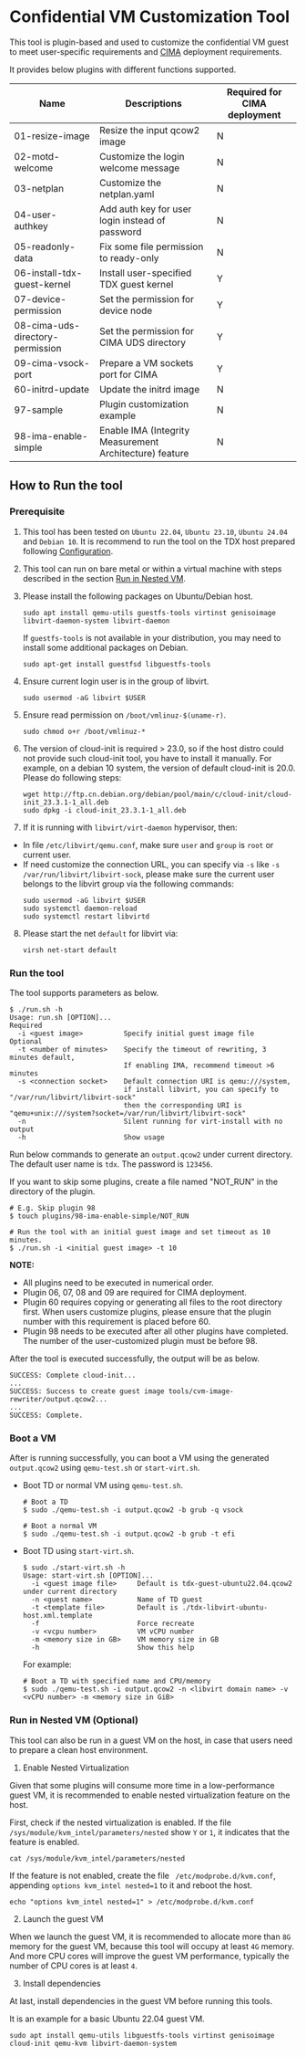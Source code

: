 # Confidential VM Customization Tool

This tool is plugin-based and used to customize the confidential VM guest to meet user-specific requirements and [CIMA](https://github.com/cc-api/container-integrity-measurement-agent) deployment requirements.

It provides below plugins with different functions supported.

| Name | Descriptions | Required for CIMA deployment |
| ---- | ------------ | ------------ |
| 01-resize-image | Resize the input qcow2 image | N |
| 02-motd-welcome | Customize the login welcome message | N |
| 03-netplan | Customize the netplan.yaml | N |
| 04-user-authkey | Add auth key for user login instead of password | N |
| 05-readonly-data | Fix some file permission to ready-only | N |
| 06-install-tdx-guest-kernel | Install user-specified TDX guest kernel | Y |
| 07-device-permission | Set the permission for device node | Y |
| 08-cima-uds-directory-permission | Set the permission for CIMA UDS directory | Y |
| 09-cima-vsock-port | Prepare a VM sockets port for CIMA | Y |
| 60-initrd-update | Update the initrd image | N |
| 97-sample | Plugin customization example | N |
| 98-ima-enable-simple | Enable IMA (Integrity Measurement Architecture) feature | N |


## How to Run the tool

### Prerequisite

1. This tool has been tested on `Ubuntu 22.04`, `Ubuntu 23.10`, `Ubuntu 24.04` and `Debian 10`. It is recommend to run the tool on the TDX host prepared following [Configuration](https://github.com/cc-api/confidential-cloud-native-primitives?tab=readme-ov-file#configuration).

2. This tool can run on bare metal or within a virtual machine with steps described in the section [Run in Nested VM](#run-in-nested-vm-optional).

3. Please install the following packages on Ubuntu/Debian host.

    ```
    sudo apt install qemu-utils guestfs-tools virtinst genisoimage libvirt-daemon-system libvirt-daemon
    ```
    If `guestfs-tools` is not available in your distribution, you may need to install some additional packages on Debian.

    ```
    sudo apt-get install guestfsd libguestfs-tools
    ```

4. Ensure current login user is in the group of libvirt.

    ```
    sudo usermod -aG libvirt $USER
    ```

5. Ensure read permission on `/boot/vmlinuz-$(uname-r)`.

    ```
    sudo chmod o+r /boot/vmlinuz-*
    ```

6. The version of cloud-init is required > 23.0, so if the host distro could not
provide such cloud-init tool, you have to install it manually. For example, on a
debian 10 system, the version of default cloud-init is 20.0. Please do following
steps:
    ```
    wget http://ftp.cn.debian.org/debian/pool/main/c/cloud-init/cloud-init_23.3.1-1_all.deb
    sudo dpkg -i cloud-init_23.3.1-1_all.deb
    ```

7. If it is running with `libvirt/virt-daemon` hypervisor, then:

  - In file `/etc/libvirt/qemu.conf`, make sure `user` and `group` is `root` or
    current user.
  - If need customize the connection URL, you can specify via `-s` like `-s /var/run/libvirt/libvirt-sock`,
    please make sure the current user belongs to the libvirt group via the following commands:
    ```
    sudo usermod -aG libvirt $USER
    sudo systemctl daemon-reload
    sudo systemctl restart libvirtd
    ```

8. Please start the net `default` for libvirt via:

    ```
    virsh net-start default
    ```

### Run the tool

The tool supports parameters as below.
```
$ ./run.sh -h
Usage: run.sh [OPTION]...
Required
  -i <guest image>          Specify initial guest image file
Optional
  -t <number of minutes>    Specify the timeout of rewriting, 3 minutes default,
                            If enabling IMA, recommend timeout >6 minutes
  -s <connection socket>    Default connection URI is qemu:///system,
                            if install libvirt, you can specify to "/var/run/libvirt/libvirt-sock"
                            then the corresponding URI is "qemu+unix:///system?socket=/var/run/libvirt/libvirt-sock"
  -n                        Silent running for virt-install with no output
  -h                        Show usage
```

Run below commands to generate an `output.qcow2` under current directory. The default user name is `tdx`. The password is `123456`.

If you want to skip some plugins, create a file named "NOT_RUN" in the directory of the plugin.

```
# E.g. Skip plugin 98
$ touch plugins/98-ima-enable-simple/NOT_RUN

# Run the tool with an initial guest image and set timeout as 10 minutes.
$ ./run.sh -i <initial guest image> -t 10
```

**NOTE:**
  - All plugins need to be executed in numerical order.
  - Plugin 06, 07, 08 and 09 are required for CIMA deployment.
  - Plugin 60 requires copying or generating all files to the root directory first. When users customize plugins, please ensure that the plugin number with this requirement is placed before 60.
  - Plugin 98 needs to be executed after all other plugins have completed. The number of the user-customized plugin must be before 98.


After the tool is executed successfully, the output will be as below.

```
SUCCESS: Complete cloud-init...
...
SUCCESS: Success to create guest image tools/cvm-image-rewriter/output.qcow2...
...
SUCCESS: Complete.
```


### Boot a VM

After  is running successfully, you can boot a VM using the generated `output.qcow2` using `qemu-test.sh` or `start-virt.sh`.

- Boot TD or normal VM using `qemu-test.sh`.

  ```
  # Boot a TD
  $ sudo ./qemu-test.sh -i output.qcow2 -b grub -q vsock

  # Boot a normal VM
  $ sudo ./qemu-test.sh -i output.qcow2 -b grub -t efi
  ```

- Boot TD using `start-virt.sh`.

  ```
  $ sudo ./start-virt.sh -h
  Usage: start-virt.sh [OPTION]...
    -i <guest image file>     Default is tdx-guest-ubuntu22.04.qcow2 under current directory
    -n <guest name>           Name of TD guest
    -t <template file>        Default is ./tdx-libvirt-ubuntu-host.xml.template
    -f                        Force recreate
    -v <vcpu number>          VM vCPU number
    -m <memory size in GB>    VM memory size in GB
    -h                        Show this help
  ```

  For example:
  ```
  # Boot a TD with specified name and CPU/memory
  $ sudo ./qemu-test.sh -i output.qcow2 -n <libvirt domain name> -v <vCPU number> -m <memory size in GiB>
  ```

### Run in Nested VM (Optional)

This tool can also be run in a guest VM on the host, in case that users need to prepare a clean host environment.  

1. Enable Nested Virtualization

Given that some plugins will consume more time in a low-performance guest VM, it is recommended to enable nested virtualization feature on the host.

First, check if the nested virtualization is enabled. If the file `/sys/module/kvm_intel/parameters/nested` show `Y` or `1`, it indicates that the feature is enabled. 

```
cat /sys/module/kvm_intel/parameters/nested
```

If the feature is not enabled, create the file ` /etc/modprobe.d/kvm.conf`, appending `options kvm_intel nested=1` to it and reboot the host.

```
echo "options kvm_intel nested=1" > /etc/modprobe.d/kvm.conf
```

2. Launch the guest VM

When we launch the guest VM, it is recommended to allocate more than `8G` memory for the guest VM, because this tool will occupy at least `4G` memory. And more CPU cores will improve the guest VM performance, typically the number of CPU cores is at least `4`.

3. Install dependencies

At last, install dependencies in the guest VM before running this tools.

It is an example for a basic Ubuntu 22.04 guest VM.

```
sudo apt install qemu-utils libguestfs-tools virtinst genisoimage cloud-init qemu-kvm libvirt-daemon-system
```
